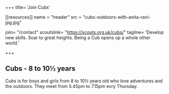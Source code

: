 +++
title= 'Join Cubs'

[[resources]]
  name = "header"
  src = "cubs-outdoors-with-anita-rani-jpg.jpg"
 
join= "/contact"
scoutslink= "https://scouts.org.uk/cubs/"
tagline= 'Develop new skills. Soar to great heights. Being a Cub opens up a whole other world.'

+++

## Cubs - 8 to 10½ years
Cubs is for boys and girls from 8 to 10½ years old who love adventures and the outdoors. They meet from 5.45pm to 7.15pm evry Thursday.
